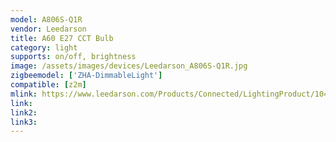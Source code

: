 ```yaml
---
model: A806S-Q1R
vendor: Leedarson
title: A60 E27 CCT Bulb
category: light
supports: on/off, brightness
image: /assets/images/devices/Leedarson_A806S-Q1R.jpg
zigbeemodel: ['ZHA-DimmableLight']
compatible: [z2m]
mlink: https://www.leedarson.com/Products/Connected/LightingProduct/104.html
link: 
link2: 
link3: 
---
```

